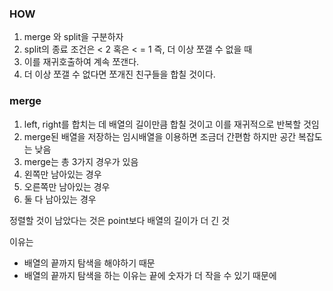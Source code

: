 ### HOW 

1. merge 와 split을 구분하자
2. split의 종료 조건은 < 2 혹은  < = 1 즉, 더 이상 쪼갤 수 없을 때
3. 이를 재귀호출하여 계속 쪼갠다.
4. 더 이상 쪼갤 수 없다면 쪼개진 친구들을 합칠 것이다.


### merge
1. left, right를 합치는 데 배열의 길이만큼 합칠 것이고 이를 재귀적으로 반복할 것임
2. merge된 배열을 저장하는 임시배열을 이용하면 조금더 간편함 하지만 공간 복잡도는 낮음
3. merge는 총 3가지 경우가 있음
  1. 왼쪽만 남아있는 경우
  2. 오른쪽만 남아있는 경우
  3. 둘 다 남아있는 경우


정렬할 것이 남았다는 것은
point보다 배열의 길이가 더 긴 것

이유는
- 배열의 끝까지 탐색을 해야하기 때문
- 배열의 끝까지 탐색을 하는 이유는 끝에 숫자가 더 작을 수 있기 때문에